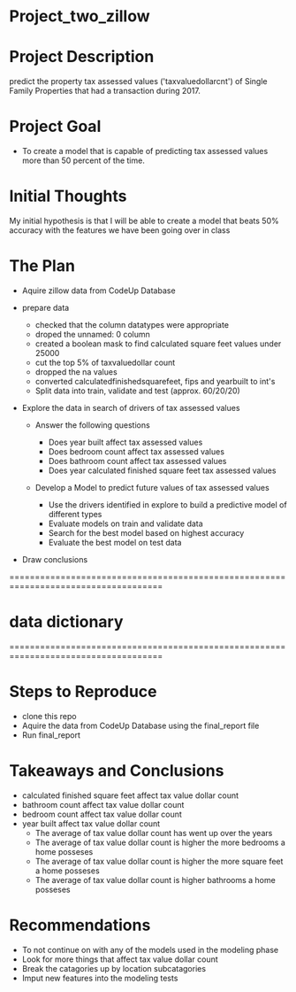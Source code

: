 # Project_two_zillow


# Project Description

predict the property tax assessed values ('taxvaluedollarcnt') of Single Family Properties that had a transaction during 2017.


# Project Goal

- To create a model that is capable of predicting tax assessed values more than 50 percent of the time.


# Initial Thoughts

My initial hypothesis is that I will be able to create a model that beats 50% accuracy with the features we have been going over in class


# The Plan

- Aquire zillow data from CodeUp Database


- prepare data
    - checked that the column datatypes were appropriate
    - droped the unnamed: 0 column
    - created a boolean mask to find calculated square feet values under 25000
    - cut the top 5% of taxvaluedollar count
    - dropped the na values
    - converted calculatedfinishedsquarefeet, fips and yearbuilt to int's
    - Split data into train, validate and test (approx. 60/20/20)
    
- Explore the data in search of drivers of tax assessed values

    - Answer the following questions
        
        - Does year built affect tax assessed values
        - Does bedroom count affect tax assessed values
        - Does bathroom count affect tax assessed values
        - Does year calculated finished square feet tax assessed values
        
    - Develop a Model to predict future values of tax assessed values
        
        - Use the drivers identified in explore to build a predictive model of different types
        - Evaluate models on train and validate data
        - Search for the best model based on highest accuracy
        - Evaluate the best model on test data
        
- Draw conclusions


====================================================================================



# data dictionary


====================================================================================


# Steps to Reproduce

- clone this repo
- Aquire the data from CodeUp Database using the final_report file
- Run final_report


# Takeaways and Conclusions

- calculated finished square feet affect tax value dollar count
- bathroom count affect tax value dollar count
- bedroom count affect tax value dollar count
- year built affect tax value dollar count
    - The average of tax value dollar count has went up over the years
    - The average of tax value dollar count is higher the more bedrooms a home posseses
    - The average of tax value dollar count is higher the more square feet a home posseses
    - The average of tax value dollar count is higher bathrooms a home posseses
    
    
# Recommendations

- To not continue on with any of the models used in the modeling phase
- Look for more things that affect tax value dollar count
- Break the catagories up by location subcatagories
- Imput new features into the modeling tests
